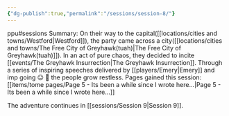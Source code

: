 ```yaml
---
{"dg-publish":true,"permalink":"/sessions/session-8/"}
---
```


ppu#sessions
Summary: On their way to the capital([[locations/cities and towns/Westford\|Westford]]), the party came across a city([[locations/cities and towns/The Free City of Greyhawk(tuah)\|The Free City of Greyhawk(tuah)]]). In an act of pure chaos, they decided to incite [[events/The Greyhawk Insurrection\|The Greyhawk Insurrection]]. 
Through a series of inspiring speeches delivered by [[players/Emery\|Emery]] and imp going 😐 🫥 the people grow restless.
Pages gained this session: [[items/tome pages/Page 5 - Its been a while since I wrote here...\|Page 5 - Its been a while since I wrote here...]]

The adventure continues in [[sessions/Session 9\|Session 9]].